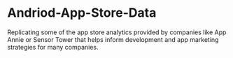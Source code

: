 # Andriod-App-Store-Data
Replicating some of the app store analytics provided by companies like App Annie or Sensor Tower that helps inform development and app marketing strategies for many companies.

